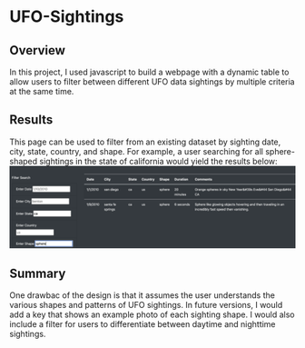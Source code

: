 # UFO-Sightings

## Overview
In this project, I used javascript to build a webpage with a dynamic table to allow users to filter between different UFO data sightings by multiple criteria at the same time. 

## Results
This page can be used to filter from an existing dataset by sighting date, city, state, country, and shape. For example, a user searching for all sphere-shaped sightings in the state of california would yield the results below:
![CA-sphere sightings filtered](https://github.com/scallina/UFO-Sightings/blob/main/Screen%20Shot%202023-02-01%20at%2010.39.43%20PM.png)

## Summary
One drawbac of the design is that it assumes the user understands the various shapes and patterns of UFO sightings. In future versions, I would add a key that shows an example photo of each sighting shape. I would also include a filter for users to differentiate between daytime and nighttime sightings. 
